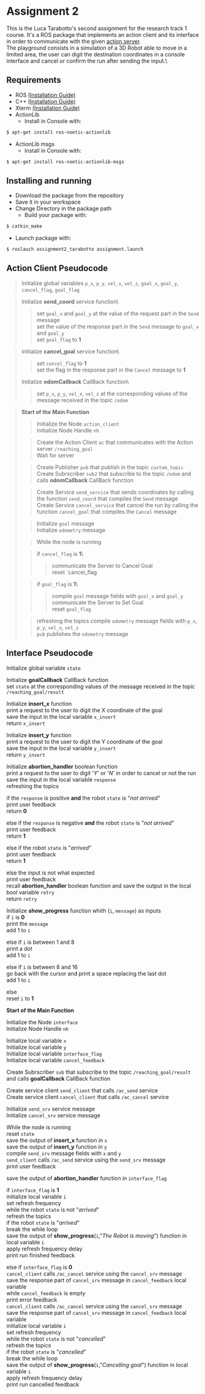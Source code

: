 Assignment 2
================================

This is the Luca Tarabotto's second assignment for the research track 1 course.
It's a ROS package that implements an action client and its interface in order to communicate with the given [action server](https://github.com/CarmineD8/assignment_2_2022).\
The playground consists in a simulation of a 3D Robot able to move in a limited area, the user can digit the destination coordinates in a console interface and cancel or confirm the run after sending the input.\

Requirements
-------------

- ROS [(Installation Guide)](http://wiki.ros.org/noetic/Installation/Ubuntu)
- C++ [(Installation Guide)](https://www.codespeedy.com/how-to-install-cpp-on-linux/)
- Xterm [(Installation Guide)](https://zoomadmin.com/HowToInstall/UbuntuPackage/xterm)
- ActionLib
  - Install in Console with:
```bash
$ apt-get install ros-noetic-actionlib
```
- ActionLib msgs
  - Install in Console with:
```bash
$ apt-get install ros-noetic-actionlib-msgs
```



Installing and running
----------------------

- Download the package from the repository
- Save it in your workspace
- Change Directory in the package path
  - Build your package with:
```bash
$ catkin_make
```
- Launch package with:
```bash
$ roslauch assignment2_tarabotto assignment.launch
```

Action Client Pseudocode
------------------------ 

>Initialize global variables `p_x`, `p_y`, `vel_x`, `vel_z`, `goal_x`, `goal_y`, `cancel_flag`, `goal_flag`

>Initialize **send_coord** service function\
>>  set `goal_x` and `goal_y` at the value of the request part in the `Send` message\
>>  set the value of the response part in the `Send` message to `goal_x` and `goal_y` \
>>  set `goal_flag` to **1**

>Initialize **cancel_goal** service function\
>>  set `cancel_flag` to **1**\
>>  set the flag in the response part in the `Cancel` message to **1** 

>Initialize **odomCallback** CallBack function\
>>  set `p_x`, `p_y`, `vel_x`, `vel_z` at the corresponding values of the message received in the topic `/odom`

>**Start of the Main Function**
>
>>Initialize the Node `action_client`\
>>Initialize Node Handle `nh`
>
>>Create the Action Client `ac` that communicates with the Action server `/reaching_goal`\
>>Wait for server
>
>>Create Publisher `pub` that publish in the topic `custom_topic`\
>>Create Subrscriber `sub2` that subscribe to the topic `/odom` and calls **odomCallback** CallBack function
>
>>Create Service `send_service` that sends coordinates by calling the function `send_coord` that compiles the `Send` message\
>>Create Service `cancel_service` that cancel the run by calling the function `cancel_goal` that compiles the `Cancel` message
>
>>Initialize `goal` message\
>>Initialize `odometry` message
>
>>While the node is running
>
>>  if `cancel_flag` is **1**\
>>> communicate the Server to Cancel Goal\
>>>	reset `cancel_flag
>
>>  if `goal_flag` is **1**\
>>>	compile `goal` message fields with `goal_x` and `goal_y`\
>>>	communicate the Server to Set Goal\
>>>	reset `goal_flag`
>
>>  refreshing the topics
>>  compile `odometry` message fields with `p_x`, `p_y`, `vel_x`, `vel_z`\
>>  `pub` publishes the `odometry` message


Interface Pseudocode
------------------------

Initialize global variable `state`

Initialize **goalCallback** CallBack function\
  set `state` at the corresponding values of the message received in the topic `/reaching_goal/result`


Initialize **insert_x** function\
  print a request to the user to digit the X coordinate of the goal\
  save the input in the local variable `x_insert` \
  return `x_insert`

Initialize **insert_y** function\
  print a request to the user to digit the Y coordinate of the goal\
  save the input in the local variable `y_insert` \
  return `y_insert`


Initialize **abortion_handler** boolean function\
  print a request to the user to digit '*Y*' or '*N*' in order to cancel or not the run\
  save the input in the local variable `response` \
  refreshing the topics

if the `response` is positive **and** the robot `state` is "*not arrived*"\
    print user feedback\
    return **0**

else if the `response` is negative **and** the robot `state` is "*not arrived*"\
    print user feedback\
	return **1**

else if the robot `state` is "*arrived*"\
	print user feedback\
	return **1**

else the input is not what expected\
	print user feedback\
	recall **abortion_handler** boolean function and save the output in the local bool variable `retry`\
	return `retry`


Initialize **show_progress** function whith (`i`, `message`) as inputs\
  if `i` is **0**\
	print the `message`\
	add 1 to `i`

  else if `i` is between 1 and 8\
	print a dot\
	add 1 to `i`

  else if `i` is between 8 and 16\
	go back with the cursor and print a space replacing the last dot\
	add 1 to `i`

  else \
	reset `i` to **1**


**Start of the Main Function**

Initialize the Node `interface`\
Initialize Node Handle `nh`

Initialize local variable `x`\
Initialize local variable `y`\
Initialize local variable `interface_flag`\
Initialize local variable `cancel_feedback`

Create Subrscriber `sub` that subscribe to the topic `/reaching_goal/result` and calls **goalCallback** CallBack function

Create service client `send_client` that calls `/ac_send` service\
Create service client `cancel_client` that calls `/ac_cancel` service

Initialize `send_srv` service message\
Initialize `cancel_srv` service message

While the node is running\
reset `state`\
save the output of **insert_x** function in `x`\
save the output of **insert_y** function in `y` \
compile `send_srv` message fields with `x` and `y`\
`send_client` calls `/ac_send` service using the `send_srv` message\
print user feedback

save the output of **abortion_handler** function in `interface_flag`
 
if `interface_flag` is **1**\
initialize local variable `i`\
set refresh frequency\
while the robot `state` is not "*arrived*"\
refresh the topics \
if the robot `state` is "*arrived*"\
break the while loop\
save the output of **show_progress**(`i`,"*The Robot is moving*") function in local variable `i`\
apply refresh frequency delay\
print run finished feedback

else if `interface_flag` is **0**\
`cancel_client` calls `/ac_cancel` service using the `cancel_srv` message\
save the response part of `cancel_srv` message in `cancel_feedback` local variable\
while `cancel_feedback` is empty\
print error feedback\
`cancel_client` calls `/ac_cancel` service using the `cancel_srv` message\
save the response part of `cancel_srv` message in `cancel_feedback` local variable\
initialize local variable `i`\
set refresh frequency\
while the robot `state` is not "*cancelled*"\
refresh the topics\
if the robot `state` is "*cancelled*"\
break the while loop\
save the output of **show_progress**(`i`,"*Cancelling goal*") function in local variable `i`\
apply refresh frequency delay\
print run cancelled feedback
